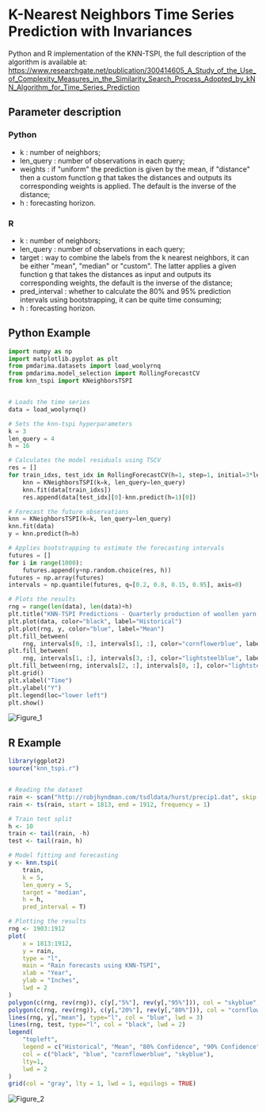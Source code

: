 # K-Nearest Neighbors Time Series Prediction with Invariances

Python and R implementation of the KNN-TSPI, the full description of the algorithm is available at: https://www.researchgate.net/publication/300414605_A_Study_of_the_Use_of_Complexity_Measures_in_the_Similarity_Search_Process_Adopted_by_kNN_Algorithm_for_Time_Series_Prediction

## Parameter description
### Python
- k : number of neighbors;
- len_query : number of observations in each query;
- weights : if "uniform" the prediction is given by the mean, if "distance" then a custom function g that takes the distances and outputs its corresponding weights is applied. The default is the inverse of the distance;
- h : forecasting horizon.
### R
- k : number of neighbors;
- len_query : number of observations in each query;
- target : way to combine the labels from the k nearest neighbors, it can be either "mean", "median" or "custom". The latter applies a given function g that takes the distances as input and outputs its corresponding weights, the default is the inverse of the distance;
- pred_interval : whether to calculate the 80% and 95% prediction intervals using bootstrapping, it can be quite time consuming;
- h : forecasting horizon.
 
## Python Example

```python
import numpy as np
import matplotlib.pyplot as plt
from pmdarima.datasets import load_woolyrnq
from pmdarima.model_selection import RollingForecastCV
from knn_tspi import KNeighborsTSPI


# Loads the time series
data = load_woolyrnq()

# Sets the knn-tspi hyperparameters
k = 3
len_query = 4
h = 16

# Calculates the model residuals using TSCV
res = []
for train_idxs, test_idx in RollingForecastCV(h=1, step=1, initial=3*len_query).split(data):
    knn = KNeighborsTSPI(k=k, len_query=len_query)
    knn.fit(data[train_idxs])
    res.append(data[test_idx][0]-knn.predict(h=1)[0])

# Forecast the future observations
knn = KNeighborsTSPI(k=k, len_query=len_query)
knn.fit(data)
y = knn.predict(h=h)

# Applies bootstrapping to estimate the forecasting intervals
futures = []
for i in range(1000):
    futures.append(y+np.random.choice(res, h))
futures = np.array(futures)
intervals = np.quantile(futures, q=[0.2, 0.8, 0.15, 0.95], axis=0)

# Plots the results
rng = range(len(data), len(data)+h)
plt.title("KNN-TSPI Predictions - Quarterly production of woollen yarn in Australia")
plt.plot(data, color="black", label="Historical")
plt.plot(rng, y, color="blue", label="Mean")
plt.fill_between(
    rng, intervals[0, :], intervals[1, :], color="cornflowerblue", label="80% confidence")
plt.fill_between(
    rng, intervals[1, :], intervals[3, :], color="lightsteelblue", label="95% confidence")
plt.fill_between(rng, intervals[2, :], intervals[0, :], color="lightsteelblue")
plt.grid()
plt.xlabel("Time")
plt.ylabel("Y")
plt.legend(loc="lower left")
plt.show()
```

![Figure_1](https://user-images.githubusercontent.com/56834802/108731205-186fc400-750b-11eb-97ab-32e739096c5a.png)

## R Example

```R
library(ggplot2)
source("knn_tspi.r")


# Reading the dataset
rain <- scan("http://robjhyndman.com/tsdldata/hurst/precip1.dat", skip = 1)
rain <- ts(rain, start = 1813, end = 1912, frequency = 1)

# Train test split
h <- 10
train <- tail(rain, -h)
test <- tail(rain, h)

# Model fitting and forecasting
y <- knn.tspi(
    train, 
    k = 5, 
    len_query = 5, 
    target = "median", 
    h = h, 
    pred_interval = T)

# Plotting the results
rng <- 1903:1912
plot(
    x = 1813:1912,
    y = rain, 
    type = "l", 
    main = "Rain forecasts using KNN-TSPI",
    xlab = "Year",
    ylab = "Inches",
    lwd = 2
)
polygon(c(rng, rev(rng)), c(y[,"5%"], rev(y[,"95%"])), col = "skyblue", border = NA)
polygon(c(rng, rev(rng)), c(y[,"20%"], rev(y[,"80%"])), col = "cornflowerblue", border = NA)
lines(rng, y[,"mean"], type="l", col = "blue", lwd = 3)
lines(rng, test, type="l", col = "black", lwd = 2)
legend(
    "topleft", 
    legend = c("Historical", "Mean", "80% Confidence", "90% Confidence"),
    col = c("black", "blue", "cornflowerblue", "skyblue"),
    lty=1,
    lwd = 2
)
grid(col = "gray", lty = 1, lwd = 1, equilogs = TRUE)
```
![Figure_2](https://user-images.githubusercontent.com/56834802/111883166-6e177f00-8998-11eb-9a63-b27bdda9281d.png)
